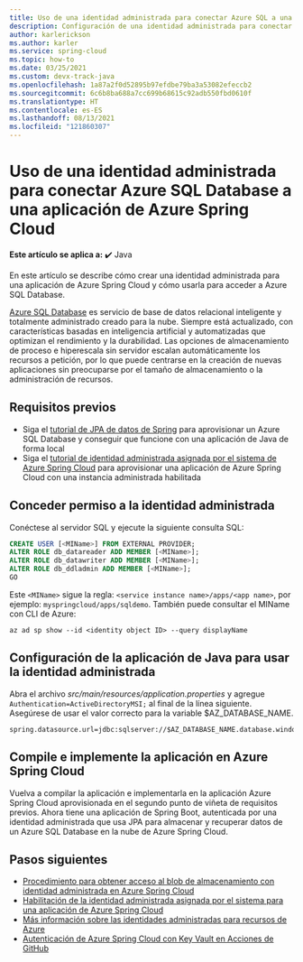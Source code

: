 ```yaml
---
title: Uso de una identidad administrada para conectar Azure SQL a una aplicación de Azure Spring Cloud
description: Configuración de una identidad administrada para conectar Azure SQL a una aplicación de Azure Spring Cloud.
author: karlerickson
ms.author: karler
ms.service: spring-cloud
ms.topic: how-to
ms.date: 03/25/2021
ms.custom: devx-track-java
ms.openlocfilehash: 1a87a2f0d52895b97efdbe79ba3a53082efeccb2
ms.sourcegitcommit: 6c6b8ba688a7cc699b68615c92adb550fbd0610f
ms.translationtype: HT
ms.contentlocale: es-ES
ms.lasthandoff: 08/13/2021
ms.locfileid: "121860307"
---
```

# <a name="use-a-managed-identity-to-connect-azure-sql-database-to-an-azure-spring-cloud-app"></a>Uso de una identidad administrada para conectar Azure SQL Database a una aplicación de Azure Spring Cloud

**Este artículo se aplica a:** ✔️ Java

En este artículo se describe cómo crear una identidad administrada para una aplicación de Azure Spring Cloud y cómo usarla para acceder a Azure SQL Database.

[Azure SQL Database](https://azure.microsoft.com/services/sql-database/) es servicio de base de datos relacional inteligente y totalmente administrado creado para la nube. Siempre está actualizado, con características basadas en inteligencia artificial y automatizadas que optimizan el rendimiento y la durabilidad. Las opciones de almacenamiento de proceso e hiperescala sin servidor escalan automáticamente los recursos a petición, por lo que puede centrarse en la creación de nuevas aplicaciones sin preocuparse por el tamaño de almacenamiento o la administración de recursos.

## <a name="prerequisites"></a>Requisitos previos

* Siga el [tutorial de JPA de datos de Spring](/azure/developer/java/spring-framework/configure-spring-data-jpa-with-azure-sql-server) para aprovisionar un Azure SQL Database y conseguir que funcione con una aplicación de Java de forma local
* Siga el [tutorial de identidad administrada asignada por el sistema de Azure Spring Cloud](./how-to-enable-system-assigned-managed-identity.md) para aprovisionar una aplicación de Azure Spring Cloud con una instancia administrada habilitada

## <a name="grant-permission-to-the-managed-identity"></a>Conceder permiso a la identidad administrada

Conéctese al servidor SQL y ejecute la siguiente consulta SQL:

```sql
CREATE USER [<MIName>] FROM EXTERNAL PROVIDER;
ALTER ROLE db_datareader ADD MEMBER [<MIName>];
ALTER ROLE db_datawriter ADD MEMBER [<MIName>];
ALTER ROLE db_ddladmin ADD MEMBER [<MIName>];
GO
```

Este `<MIName>` sigue la regla: `<service instance name>/apps/<app name>`, por ejemplo: `myspringcloud/apps/sqldemo`. También puede consultar el MIName con CLI de Azure:

```azurecli
az ad sp show --id <identity object ID> --query displayName
```

## <a name="configure-your-java-app-to-use-managed-identity"></a>Configuración de la aplicación de Java para usar la identidad administrada

Abra el archivo *src/main/resources/application.properties* y agregue `Authentication=ActiveDirectoryMSI;` al final de la línea siguiente. Asegúrese de usar el valor correcto para la variable $AZ_DATABASE_NAME.

```properties
spring.datasource.url=jdbc:sqlserver://$AZ_DATABASE_NAME.database.windows.net:1433;database=demo;encrypt=true;trustServerCertificate=false;hostNameInCertificate=*.database.windows.net;loginTimeout=30;Authentication=ActiveDirectoryMSI;
```

## <a name="build-and-deploy-the-app-to-azure-spring-cloud"></a>Compile e implemente la aplicación en Azure Spring Cloud

Vuelva a compilar la aplicación e implementarla en la aplicación Azure Spring Cloud aprovisionada en el segundo punto de viñeta de requisitos previos. Ahora tiene una aplicación de Spring Boot, autenticada por una identidad administrada que usa JPA para almacenar y recuperar datos de un Azure SQL Database en la nube de Azure Spring Cloud.

## <a name="next-steps"></a>Pasos siguientes

* [Procedimiento para obtener acceso al blob de almacenamiento con identidad administrada en Azure Spring Cloud](https://github.com/Azure-Samples/Azure-Spring-Cloud-Samples/tree/master/managed-identity-storage-blob)
* [Habilitación de la identidad administrada asignada por el sistema para una aplicación de Azure Spring Cloud](./how-to-enable-system-assigned-managed-identity.md)
* [Más información sobre las identidades administradas para recursos de Azure](https://github.com/MicrosoftDocs/azure-docs/blob/master/articles/active-directory/managed-identities-azure-resources/overview.md)
* [Autenticación de Azure Spring Cloud con Key Vault en Acciones de GitHub](./github-actions-key-vault.md)
